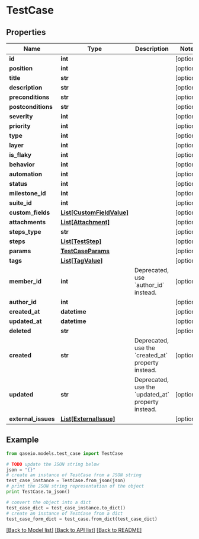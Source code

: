 # TestCase


## Properties

Name | Type | Description | Notes
------------ | ------------- | ------------- | -------------
**id** | **int** |  | [optional] 
**position** | **int** |  | [optional] 
**title** | **str** |  | [optional] 
**description** | **str** |  | [optional] 
**preconditions** | **str** |  | [optional] 
**postconditions** | **str** |  | [optional] 
**severity** | **int** |  | [optional] 
**priority** | **int** |  | [optional] 
**type** | **int** |  | [optional] 
**layer** | **int** |  | [optional] 
**is_flaky** | **int** |  | [optional] 
**behavior** | **int** |  | [optional] 
**automation** | **int** |  | [optional] 
**status** | **int** |  | [optional] 
**milestone_id** | **int** |  | [optional] 
**suite_id** | **int** |  | [optional] 
**custom_fields** | [**List[CustomFieldValue]**](CustomFieldValue.md) |  | [optional] 
**attachments** | [**List[Attachment]**](Attachment.md) |  | [optional] 
**steps_type** | **str** |  | [optional] 
**steps** | [**List[TestStep]**](TestStep.md) |  | [optional] 
**params** | [**TestCaseParams**](TestCaseParams.md) |  | [optional] 
**tags** | [**List[TagValue]**](TagValue.md) |  | [optional] 
**member_id** | **int** | Deprecated, use &#x60;author_id&#x60; instead. | [optional] 
**author_id** | **int** |  | [optional] 
**created_at** | **datetime** |  | [optional] 
**updated_at** | **datetime** |  | [optional] 
**deleted** | **str** |  | [optional] 
**created** | **str** | Deprecated, use the &#x60;created_at&#x60; property instead. | [optional] 
**updated** | **str** | Deprecated, use the &#x60;updated_at&#x60; property instead. | [optional] 
**external_issues** | [**List[ExternalIssue]**](ExternalIssue.md) |  | [optional] 

## Example

```python
from qaseio.models.test_case import TestCase

# TODO update the JSON string below
json = "{}"
# create an instance of TestCase from a JSON string
test_case_instance = TestCase.from_json(json)
# print the JSON string representation of the object
print TestCase.to_json()

# convert the object into a dict
test_case_dict = test_case_instance.to_dict()
# create an instance of TestCase from a dict
test_case_form_dict = test_case.from_dict(test_case_dict)
```
[[Back to Model list]](../README.md#documentation-for-models) [[Back to API list]](../README.md#documentation-for-api-endpoints) [[Back to README]](../README.md)


